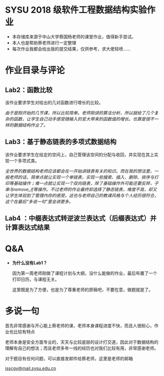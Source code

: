 # SYSU 2018 级软件工程数据结构实验作业

* 本存储库来源于中山大学蔡国杨老师的课堂作业，值得新手尝试。
* 本人也是帮助蔡老师进行一定整理
* 每次作业我都会给出我的提交结果，仅供参考，求大佬轻喷......

# 作业目录与评论

## Lab2：函数比较

该作业要求学生对给出的几对函数进行增长的比较。

*由于是刚开始的几节课，所以比较简单。老师刚讲的算法分析，所以就给了几个复杂的函数，让学生自己动手感受随输入的变大带来的函数值的增长。也算是很不一样的数据结构作业了。*

## Lab3：基于静态链表的多项式数据结构

该作业要求学生在给定的空间上，自己管理该空间的分配与收回，并实现在其上实现一个多项式类。

*全世界的数据结构老师应该都会在一开始讲链表有关的知识。而在我的想法里，一般老师的话，简单点就让实现一个单链表，实现一些搜索、插入、删除、排序与打印等基础操作；难一点就让实现一个双向链表，除了基础操作外可能还要反转，子串与remove_if等操作。不过老师的作业最终却选择了静态链表，难度不高，却又让学生体验到了管理内存的感受。这也与老师自己的教课风格与个人经历很符合，这个在最后“多说一句”里会讲更多。*

## Lab4 ：中缀表达式转逆波兰表达式（后缀表达式）并计算表达式结果



# Q&A

* **为什么没有Lab1？**

    因为第一周老师刚做了课程计划与大纲，没什么能做的作业，最后布置了一个打印日历，与课程无关。
    
    这里既是为了方便，也是为了尊重老师的原稿吧，不要在意，做题就是了。



# 多说一句

首先非常感谢与开心能上蔡老师的课，老师本身课程进度不快，而且人很耐心，作业也比较有特点

老师本身是安全方面专业的，天天与比较底层的设计打交道，因此对于数据结构的理解有自己的想法；而且老师多年一线的经历也对我们比较有用，非常感谢老师。

对于题目有任何问题，可以直接发邮件给蔡老师，这里是老师的邮箱

isscgy@mail.sysu.edu.cn

